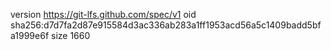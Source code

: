version https://git-lfs.github.com/spec/v1
oid sha256:d7d7fa2d87e915584d3ac336ab283a1ff1953acd56a5c1409badd5bfa1999e6f
size 1660
